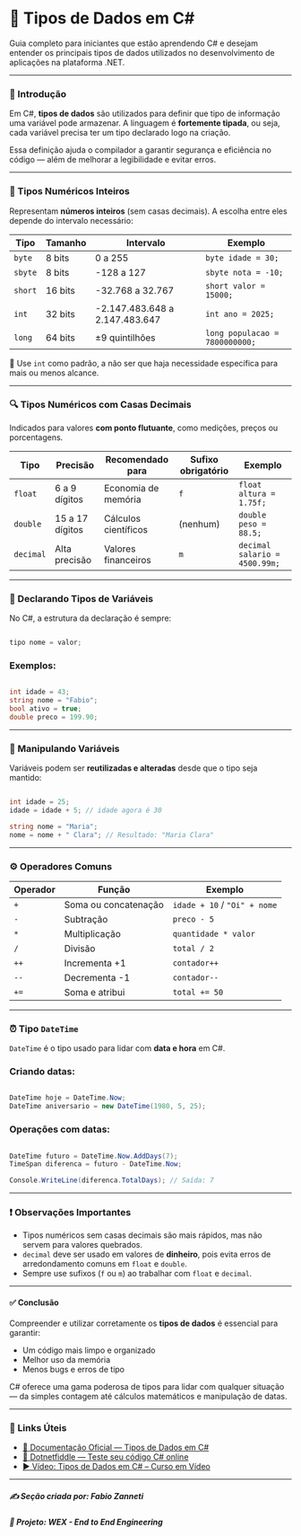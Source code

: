 # 📘 Tipos de Dados em C\#

Guia completo para iniciantes que estão aprendendo C# e desejam entender os principais tipos de dados utilizados no desenvolvimento de aplicações na plataforma .NET.

---

### 🧠 Introdução

Em C#, **tipos de dados** são utilizados para definir que tipo de informação uma variável pode armazenar. A linguagem é **fortemente tipada**, ou seja, cada variável precisa ter um tipo declarado logo na criação.

Essa definição ajuda o compilador a garantir segurança e eficiência no código — além de melhorar a legibilidade e evitar erros.

---

### 🔢 Tipos Numéricos Inteiros

Representam **números inteiros** (sem casas decimais). A escolha entre eles depende do intervalo necessário:

| Tipo    | Tamanho | Intervalo                      | Exemplo                        |
| ------- | ------- | ------------------------------ | ------------------------------ |
| `byte`  | 8 bits  | 0 a 255                        | `byte idade = 30;`             |
| `sbyte` | 8 bits  | -128 a 127                     | `sbyte nota = -10;`            |
| `short` | 16 bits | -32.768 a 32.767               | `short valor = 15000;`         |
| `int`   | 32 bits | -2.147.483.648 a 2.147.483.647 | `int ano = 2025;`              |
| `long`  | 64 bits | ±9 quintilhões                 | `long populacao = 7800000000;` |

🎯 Use `int` como padrão, a não ser que haja necessidade específica para mais ou menos alcance.

---

### 🔍 Tipos Numéricos com Casas Decimais

Indicados para valores **com ponto flutuante**, como medições, preços ou porcentagens.

| Tipo      | Precisão        | Recomendado para     | Sufixo obrigatório | Exemplo                       |
| --------- | --------------- | -------------------- | ------------------ | ----------------------------- |
| `float`   | 6 a 9 dígitos   | Economia de memória  | `f`                | `float altura = 1.75f;`       |
| `double`  | 15 a 17 dígitos | Cálculos científicos | (nenhum)           | `double peso = 88.5;`         |
| `decimal` | Alta precisão   | Valores financeiros  | `m`                | `decimal salario = 4500.99m;` |

---

### 📝 Declarando Tipos de Variáveis

No C#, a estrutura da declaração é sempre:

```csharp

tipo nome = valor;

```

### Exemplos:

```csharp

int idade = 43;
string nome = "Fabio";
bool ativo = true;
double preco = 199.90;

```

---

### 🧪 Manipulando Variáveis

Variáveis podem ser **reutilizadas e alteradas** desde que o tipo seja mantido:

```csharp

int idade = 25;
idade = idade + 5; // idade agora é 30

string nome = "Maria";
nome = nome + " Clara"; // Resultado: "Maria Clara"

```

---

### ⚙️ Operadores Comuns

| Operador | Função               | Exemplo                      |
| -------- | -------------------- | ---------------------------- |
| `+`      | Soma ou concatenação | `idade + 10` / `"Oi" + nome` |
| `-`      | Subtração            | `preco - 5`                  |
| `*`      | Multiplicação        | `quantidade * valor`         |
| `/`      | Divisão              | `total / 2`                  |
| `++`     | Incrementa +1        | `contador++`                 |
| `--`     | Decrementa -1        | `contador--`                 |
| `+=`     | Soma e atribui       | `total += 50`                |

---

### ⏰ Tipo `DateTime`

`DateTime` é o tipo usado para lidar com **data e hora** em C#.


### Criando datas:

```csharp

DateTime hoje = DateTime.Now;
DateTime aniversario = new DateTime(1980, 5, 25);

```

### Operações com datas:

```csharp

DateTime futuro = DateTime.Now.AddDays(7);
TimeSpan diferenca = futuro - DateTime.Now;

Console.WriteLine(diferenca.TotalDays); // Saída: 7

```

---

### ❗ Observações Importantes

* Tipos numéricos sem casas decimais são mais rápidos, mas não servem para valores quebrados.
* `decimal` deve ser usado em valores de **dinheiro**, pois evita erros de arredondamento comuns em `float` e `double`.
* Sempre use sufixos (`f` ou `m`) ao trabalhar com `float` e `decimal`.

---

#### ✅ Conclusão

Compreender e utilizar corretamente os **tipos de dados** é essencial para garantir:

* Um código mais limpo e organizado
* Melhor uso da memória
* Menos bugs e erros de tipo

C# oferece uma gama poderosa de tipos para lidar com qualquer situação — da simples contagem até cálculos matemáticos e manipulação de datas.

---

### 🔗 Links Úteis

* [📄 Documentação Oficial — Tipos de Dados em C#](https://learn.microsoft.com/pt-br/dotnet/csharp/language-reference/builtin-types/built-in-types)
* [🔧 Dotnetfiddle — Teste seu código C# online](https://dotnetfiddle.net/)
* [▶️ Vídeo: Tipos de Dados em C# – Curso em Vídeo](https://www.youtube.com/watch?v=8lugjL6i1cs)

---

##### ✍️ **Seção criada por:** *Fabio Zanneti*
##### 🎯 Projeto: **WEX - End to End Engineering**